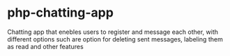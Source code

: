 # php-chatting-app
Chatting app that enebles users to register and message each other, with different options such are option for deleting sent messages, labeling them as read and other features
